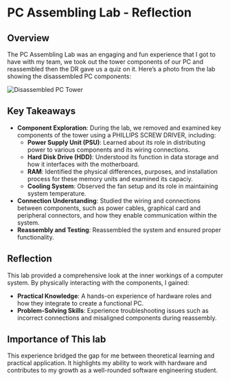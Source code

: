 # PC Assembling Lab - Reflection


## Overview
The PC Assembling Lab was an engaging and fun experience that I got to have with my team, we took out the tower components of our PC and reassembled then the DR gave us a quiz on it.
Here’s a photo from the lab showing the disassembled PC components:

![Disassembled PC Tower](./images/pc.png)

## Key Takeaways
- **Component Exploration**: During the lab, we removed and examined key components of the tower using a PHILLIPS SCREW DRIVER, including:
  - **Power Supply Unit (PSU)**: Learned about its role in distributing power to various components and its wiring connections.
  - **Hard Disk Drive (HDD)**: Understood its function in data storage and how it interfaces with the motherboard.
  - **RAM**: Identified the physical differences, purposes, and installation process for these memory units and examined its capaciy.
  - **Cooling System**: Observed the fan setup and its role in maintaining system temperature.
- **Connection Understanding**: Studied the wiring and connections between components, such as power cables, graphical card and peripheral connectors, and how they enable communication within the system.
- **Reassembly and Testing**: Reassembled the system and ensured proper functionality.

## Reflection
This lab provided a comprehensive look at the inner workings of a computer system. By physically interacting with the components, I gained:
- **Practical Knowledge**: A hands-on experience of hardware roles and how they integrate to create a functional PC.
- **Problem-Solving Skills**: Experience troubleshooting issues such as incorrect connections and misaligned components during reassembly.

## Importance of This lab
This experience bridged the gap for me between theoretical learning and practical application. It highlights my ability to work with hardware and contributes to my growth as a well-rounded software engineering student.
